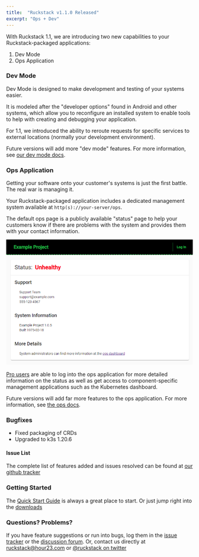 ```yaml
---
title:  "Ruckstack v1.1.0 Released"
excerpt: "Ops + Dev"
---
```


With Ruckstack 1.1, we are introducing two new capabilities to your Ruckstack-packaged applications:
1. Dev Mode
1. Ops Application

### Dev Mode

Dev Mode is designed to make development and testing of your systems easier. 

It is modeled after the "developer options" found in Android and other systems, which allow you to reconfigure 
an installed system to enable tools to help with creating and debugging your application.

For 1.1, we introduced the ability to reroute requests for specific services to external locations (normally your development environment).

Future versions will add more "dev mode" features. For more information, see [our dev mode docs](/docs/server/dev-mode).

### Ops Application

Getting your software onto your customer's systems is just the first battle. The real war is managing it.

Your Ruckstack-packaged application includes a dedicated management system available at `http(s)://your-server/ops`.

The default ops page is a publicly available "status" page to help your customers know if there are problems with the system
and provides them with your contact information.

<img src="/assets/images/status-page.png">

[Pro users](/pro) are able to log into the ops application for more detailed information on the status as well as get access to 
component-specific management applications such as the Kubernetes dashboard.

Future versions will add far more features to the ops application. For more information, see [the ops docs](/docs/server/ops).

### Bugfixes

- Fixed packaging of CRDs
- Upgraded to k3s 1.20.6  

#### Issue List

The complete list of features added and issues resolved can be found at [our github tracker](https://github.com/ruckstack/ruckstack/issues?q=is%3Aissue+milestone%3Av1.1.0+is%3Aclosed)

### Getting Started

The [Quick Start Guide](/quickstart) is always a great place to start. Or just jump right into the [downloads](/download)

### Questions? Problems?

If you have feature suggestions or run into bugs, log them in the [issue tracker](https://github.com/ruckstack/ruckstack/issues) 
or the [discussion forum](https://github.com/ruckstack/ruckstack/discussions). 
Or, contact us directly at [ruckstack@hour23.com](mailto:ruckstack@hour23.com) or [@ruckstack on twitter](https://twitter.com/ruckstack) 

